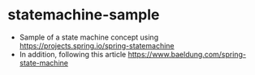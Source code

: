 # statemachine-sample

- Sample of a state machine concept using https://projects.spring.io/spring-statemachine
- In addition, following this article https://www.baeldung.com/spring-state-machine
